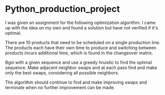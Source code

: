 # Python_production_project

I was given an assignment for the following optimization algorithm. I came up with the idea on my own and found a solution but have not verified if it's optimal.

There are 10 products that need to be scheduled on a single production line. The products each have their own time to produce and switching between products incurs
additional time, which is found in the changeover matrix.
<p>
Bgin with a given sequence and use a greedy hruistic to find the optimal sequence. Make adjacent neighbor swaps and at each pass find and make only the best swaps, 
considering all possible neighbors.
<p>
The algorithm should continue to find and make improving swaps and terminate when no further improvement can be made.
